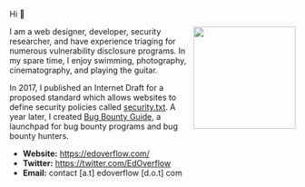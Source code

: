Hi 👋

<img align="right" width="180px" src="https://edoverflow.com/securitytxt-06.png" />

I am a web designer, developer, security researcher, and have experience triaging for numerous vulnerability disclosure programs. In my spare time, I enjoy swimming, photography, cinematography, and playing the guitar.

In 2017, I published an Internet Draft for a proposed standard which allows websites to define security policies called [security.txt](https://tools.ietf.org/html/draft-foudil-securitytxt). A year later, I created [Bug Bounty Guide](https://bugbountyguide.com/), a launchpad for bug bounty programs and bug bounty hunters.

- **Website:** https://edoverflow.com/
- **Twitter:** https://twitter.com/EdOverflow
- **Email:** contact [a.t] edoverflow [d.o.t] com
